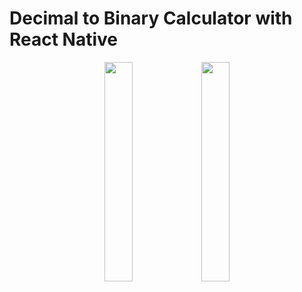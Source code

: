 # Decimal to Binary Calculator with React Native

<p align="center">

 <img src="https://i.imgur.com/8awR0Mf.png" height="30%" width="30%" />
 <img src="https://i.imgur.com/57sevDF.png" height="30%" width="30%" />
</p>
